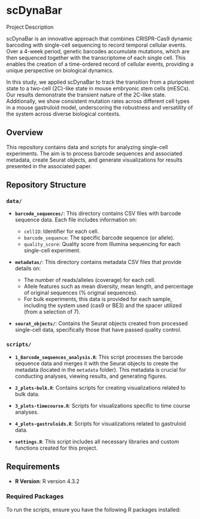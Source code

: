 # scDynaBar

Project Description

scDynaBar is an innovative approach that combines CRISPR-Cas9 dynamic barcoding with single-cell sequencing to record temporal cellular events. Over a 4-week period, genetic barcodes accumulate mutations, which are then sequenced together with the transcriptome of each single cell. This enables the creation of a time-ordered record of cellular events, providing a unique perspective on biological dynamics.

In this study, we applied scDynaBar to track the transition from a pluripotent state to a two-cell (2C)-like state in mouse embryonic stem cells (mESCs). Our results demonstrate the transient nature of the 2C-like state. Additionally, we show consistent mutation rates across different cell types in a mouse gastruloid model, underscoring the robustness and versatility of the system across diverse biological contexts.

## Overview

This repository contains data and scripts for analyzing single-cell experiments. The aim is to process barcode sequences and associated metadata, create Seurat objects, and generate visualizations for results presented in the associated paper.

## Repository Structure

### `data/`

- **`barcode_sequences/`**: This directory contains CSV files with barcode sequence data. Each file includes information on:
  - `cellID`: Identifier for each cell.
  - `barcode_sequence`: The specific barcode sequence (or allele).
  - `quality_score`: Quality score from Illumina sequencing for each single-cell experiment.

- **`metadatas/`**: This directory contains metadata CSV files that provide details on:
  - The number of reads/alleles (coverage) for each cell.
  - Allele features such as mean diversity, mean length, and percentage of original sequences (% original sequences).
  - For bulk experiments, this data is provided for each sample, including the system used (cas9 or BE3) and the spacer utilized (from a selection of 7).

- **`seurat_objects/`**: Contains the Seurat objects created from processed single-cell data, specifically those that have passed quality control.

### `scripts/`

- **`1_Barcode_sequences_analysis.R`**: This script processes the barcode sequence data and merges it with the Seurat objects to create the metadata (located in the `metadata` folder). This metadata is crucial for conducting analyses, viewing results, and generating figures.

- **`2_plots-bulk.R`**: Contains scripts for creating visualizations related to bulk data.

- **`3_plots-timecourse.R`**: Scripts for visualizations specific to time course analyses.

- **`4_plots-gastruloids.R`**: Scripts for visualizations related to gastruloid data.

- **`settings.R`**: This script includes all necessary libraries and custom functions created for this project.

## Requirements

- **R Version**: R version 4.3.2

### Required Packages

To run the scripts, ensure you have the following R packages installed:
